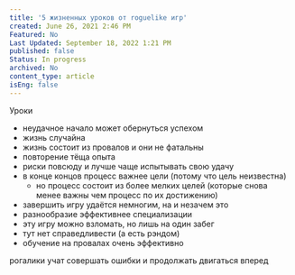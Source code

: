 ```yaml
---
title: '5 жизненных уроков от roguelike игр'
created: June 26, 2021 2:46 PM
Featured: No
Last Updated: September 18, 2022 1:21 PM
published: false
Status: In progress
archived: No
content_type: article
isEng: false
---
```

Уроки

- неудачное начало может обернуться успехом
- жизнь случайна
- жизнь состоит из провалов и они не фатальны
- повторение тёща опыта
- риски повсюду и лучше чаще испытывать свою удачу
- в конце концов процесс важнее цели (потому что цель неизвестна)
    - но процесс состоит из более мелких целей (которые снова менее важны чем процесс по их достижению)
- завершить игру удаётся немногим, на и незачем это
- разнообразие эффективнее специализации
- эту игру можно взломать, но лишь на один забег
- тут нет справедливести (а есть рэндом)
- обучение на провалах очень эффективно

рогалики учат совершать ошибки и продолжать двигаться вперед